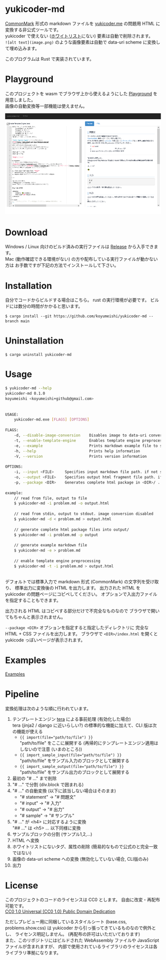 # yukicoder-md
[CommonMark](https://commonmark.org/) 形式の markdown ファイルを [yukicoder.me](https://yukicoder.me/) の問題用 HTML に変換する非公式ツールです。  
yukicoder で使えない ([ホワイトリスト](https://github.com/yuki2006/mark6/blob/master/mark6.go#L25)にない) 要素は自動で削除されます。  
`![alt text](image.png)` のような画像要素は自動で data-uri scheme に変換して埋め込みます。  

このプログラムは Rust で実装されています。

# Playground
このプロジェクトを wasm でブラウザ上から使えるようにした [Playground](https://koyumeishi.github.io/yukicoder-md/) を用意しました。  
画像の自動変換等一部機能は使えません。

![Playground の画像](fig.png)


# Download
Windows / Linux 向けのビルド済みの実行ファイルは [Release](https://github.com/koyumeishi/yukicoder-md/releases) から入手できます。  
Mac (動作確認できる環境がない) の方や配布している実行ファイルが動かない方は
お手数ですが下記の方法でインストールして下さい。  


# Installation
自分でコードからビルドする場合はこちら。 rust の実行環境が必要です。 ビルドには数分の時間がかかると思います。  

```
$ cargo install --git https://github.com/koyumeishi/yukicoder-md --branch main
```

# Uninstallation

```
$ cargo uninstall yukicoder-md
```

# Usage
```bash
$ yukicoder-md --help
yukicoder-md 0.1.0
koyumeishi <koyumeishi+github@gmail.com>


USAGE:
    yukicoder-md.exe [FLAGS] [OPTIONS]

FLAGS:
    -d, --disable-image-conversion    Disables image to data-uri conversion
    -t, --enable-template-engine      Enables template engine preprocessing
    -e, --example                     Prints markdown example file to stdout
    -h, --help                        Prints help information
    -V, --version                     Prints version information

OPTIONS:
    -i, --input <FILE>     Specifies input markdown file path. if not set, read from STDIN.
    -o, --output <FILE>    Specifies output html fragment file path. if not set, output to STDOUT.
    -p, --package <DIR>    Generates complete html package in <DIR>/ .

example:
    // read from file, output to file
    $ yukicoder-md -i problem.md -o output.html

    // read from stdin, output to stdout. image conversion disabled
    $ yukicoder-md -d < problem.md > output.html
    
    // generate complete html package files into output/
    $ yukicoder-md -i problem.md -p output
    
    // generate example markdown file
    $ yukicoder-md -e > problem.md

    // enable template engine preprocessing
    $ yukicoder-md -t -i problem.md > output.html
    
```

デフォルトでは標準入力で markdown 形式 (CommonMark) の文字列を受け取り、
標準出力に変換後の HTML を出力します。
出力された HTML を yukicoder の問題ページにコピペしてください。 
オプションで入出力ファイルを指定することもできます。  

出力される HTML はコピペする部分だけで不完全なものなので
ブラウザで開いてもちゃんと表示されません。  

`--package <DIR>` オプションを指定すると指定したディレクトリに
完全な HTML + CSS ファイルを出力します。
ブラウザで `<DIR>/index.html` を開くと yukicode っぽいページが表示されます。


# Examples
[Examples](example/)


# Pipeline
変換処理は次のような順に行われています。  

1. テンプレートエンジン [tera](https://github.com/Keats/tera) による事前処理 (有効化した場合)  
   tera (jinja2 / django に近いらしい?) の標準的な機能に加えて、CLI 版は次の機能が使える  
   + `{{ import(file="path/to/file") }}`  
     "path/to/file" をここに展開する (再帰的にテンプレートエンジン適用はしないので注意 (いまのところ))
   + `{{ import_sample_input(file="path/to/file") }}`  
     "path/to/file" をサンプル入力のブロックとして展開する
   + `{{ import_sample_output(file="path/to/file") }}`  
     "path/to/file" をサンプル出力のブロックとして展開する
3. 最初の "# ..." まで削除
4. "# ..." で分割 (div.block で囲まれる) 
5. "# ..." の自動変換 (以下に該当しない場合はそのまま)  
    + "# statement" -> "# 問題文"
    + "# input" -> "# 入力"
    + "# output" -> "# 出力"
    + "# sample" -> "# サンプル"
6. "# ..." が \<h4\> に対応するように変換  
   "## ..." は \<h5\> ... 以下同様に変換
8. サンプルブロックの分割 (サンプル1,2,...)
9. HTML へ変換
10. ホワイトリストにないタグ、属性の削除 (簡易的なもので公式のと完全一致ではない)
11. 画像の data-uri scheme への変換 (無効化していない場合, CLI版のみ)
12. 出力

# License
このプロジェクトのコードのライセンスは CC0 とします。 自由に改変・再配布可能です。  
[CC0 1.0 Universal (CC0 1.0) Public Domain Dedication](https://creativecommons.org/publicdomain/zero/1.0/deed.ja)

ただしプレビュー用に同梱しているスタイルシート (base.css, problems.show.css) 
は yukicoder から引っ張ってきているものなので例外とし、
ライセンス明記しません。 (再配布の許可はいただいております)  
また、このリポジトリにはビルドされた WebAssembly ファイルや JavaScript ファイルが含まれますが、
内部で使用されているライブラリのライセンスは各ライブラリ準拠になります。
